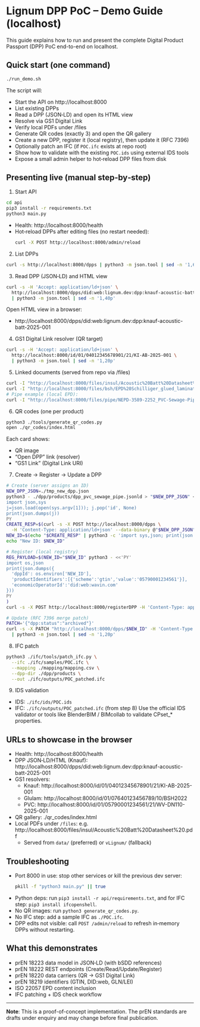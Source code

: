 # Lignum DPP PoC – Demo Guide (localhost)

This guide explains how to run and present the complete Digital Product Passport (DPP) PoC end-to-end on localhost.

## Quick start (one command)

```bash
./run_demo.sh
```

The script will:
- Start the API on http://localhost:8000
- List existing DPPs
- Read a DPP (JSON‑LD) and open its HTML view
- Resolve via GS1 Digital Link
- Verify local PDFs under /files
- Generate QR codes (exactly 3) and open the QR gallery
- Create a new DPP, register it (local registry), then update it (RFC 7396)
- Optionally patch an IFC (if `POC.ifc` exists at repo root)
- Show how to validate with the existing `POC.ids` using external IDS tools
- Expose a small admin helper to hot‑reload DPP files from disk

## Presenting live (manual step‑by‑step)

1) Start API
```bash
cd api
pip3 install -r requirements.txt
python3 main.py
```
- Health: http://localhost:8000/health
- Hot‑reload DPPs after editing files (no restart needed):
  ```bash
  curl -X POST http://localhost:8000/admin/reload
  ```

2) List DPPs
```bash
curl -s http://localhost:8000/dpps | python3 -m json.tool | sed -n '1,60p'
```

3) Read DPP (JSON‑LD) and HTML view
```bash
curl -s -H 'Accept: application/ld+json' \
  http://localhost:8000/dpps/did:web:lignum.dev:dpp:knauf-acoustic-batt-2025-001 \
  | python3 -m json.tool | sed -n '1,40p'
```
Open HTML view in a browser:
- http://localhost:8000/dpps/did:web:lignum.dev:dpp:knauf-acoustic-batt-2025-001

4) GS1 Digital Link resolver (QR target)
```bash
curl -s -H 'Accept: application/ld+json' \
  http://localhost:8000/id/01/04012345678901/21/KI-AB-2025-001 \
  | python3 -m json.tool | sed -n '1,20p'
```

5) Linked documents (served from repo via /files)
```bash
curl -I "http://localhost:8000/files/insul/Acoustic%20Batt%20Datasheet%20.pdf" | sed -n '1,3p'
curl -I "http://localhost:8000/files/bsh/EPD%20Schilliger_glued_laminated_timber_Glulam_as_per_EN_140802013.pdf" | sed -n '1,3p'
# Pipe example (local EPD):
curl -I "http://localhost:8000/files/pipe/NEPD-3589-2252_PVC-Sewage-Pipe.pdf" | sed -n '1,3p'
```

6) QR codes (one per product)
```bash
python3 ./tools/generate_qr_codes.py
open ./qr_codes/index.html
```
Each card shows:
- QR image
- “Open DPP” link (resolver)
- “GS1 Link” (Digital Link URI)

7) Create → Register → Update a DPP
```bash
# Create (server assigns an ID)
NEW_DPP_JSON=./tmp_new_dpp.json
python3 - ./dpp/products/dpp_pvc_sewage_pipe.jsonld > "$NEW_DPP_JSON" <<'PY'
import json,sys
j=json.load(open(sys.argv[1])); j.pop('id', None)
print(json.dumps(j))
PY
CREATE_RESP=$(curl -s -X POST http://localhost:8000/dpps \
  -H 'Content-Type: application/ld+json' --data-binary @"$NEW_DPP_JSON")
NEW_ID=$(echo "$CREATE_RESP" | python3 -c 'import sys,json; print(json.load(sys.stdin).get("id",""))')
echo "New ID: $NEW_ID"

# Register (local registry)
REG_PAYLOAD=$(NEW_ID="$NEW_ID" python3 - <<'PY'
import os,json
print(json.dumps({
  'dppId': os.environ['NEW_ID'],
  'productIdentifiers':[{'scheme':'gtin','value':'05790001234561'}],
  'economicOperatorId':'did:web:wavin.com'
}))
PY
)
curl -s -X POST http://localhost:8000/registerDPP -H 'Content-Type: application/json' -d "$REG_PAYLOAD" | python3 -m json.tool | sed -n '1,20p'

# Update (RFC 7396 merge patch)
PATCH='{"dpp:status":"archived"}'
curl -s -X PATCH "http://localhost:8000/dpps/$NEW_ID" -H 'Content-Type: application/merge-patch+json' -d "$PATCH" \
  | python3 -m json.tool | sed -n '1,20p'
```

8) IFC patch
```bash
python3 ./ifc/tools/patch_ifc.py \
  --ifc ./ifc/samples/POC.ifc \
  --mapping ./mapping/mapping.csv \
  --dpp-dir ./dpp/products \
  --out ./ifc/outputs/POC_patched.ifc
```

9) IDS validation
- IDS: `./ifc/ids/POC.ids`
- IFC: `./ifc/outputs/POC_patched.ifc` (from step 8)
Use the official IDS validator or tools like BlenderBIM / BIMcollab to validate CPset_* properties.

## URLs to showcase in the browser
- Health: http://localhost:8000/health
- DPP JSON‑LD/HTML (Knauf): http://localhost:8000/dpps/did:web:lignum.dev:dpp:knauf-acoustic-batt-2025-001
- GS1 resolvers:
  - Knauf:  http://localhost:8000/id/01/04012345678901/21/KI-AB-2025-001
  - Glulam: http://localhost:8000/id/01/07640123456789/10/BSH2022
  - PVC:    http://localhost:8000/id/01/05790001234561/21/WV-DN110-2025-001
- QR gallery: ./qr_codes/index.html
- Local PDFs under `/files`: e.g. http://localhost:8000/files/insul/Acoustic%20Batt%20Datasheet%20.pdf
  - Served from `data/` (preferred) or `vLignum/` (fallback)

## Troubleshooting
- Port 8000 in use: stop other services or kill the previous dev server:
  ```bash
  pkill -f "python3 main.py" || true
  ```
- Python deps: run `pip3 install -r api/requirements.txt`, and for IFC step: `pip3 install ifcopenshell`.
- No QR images: run `python3 generate_qr_codes.py`.
- No IFC step: add a sample IFC as `./POC.ifc`.
- DPP edits not visible: call `POST /admin/reload` to refresh in‑memory DPPs without restarting.

## What this demonstrates
- prEN 18223 data model in JSON‑LD (with bSDD references)
- prEN 18222 REST endpoints (Create/Read/Update/Register)
- prEN 18220 data carriers (QR → GS1 Digital Link)
- prEN 18219 identifiers (GTIN, DID:web, GLN/LEI)
- ISO 22057 EPD content inclusion
- IFC patching + IDS check workflow

---

**Note**: This is a proof-of-concept implementation. The prEN standards are drafts under enquiry and may change before final publication.
